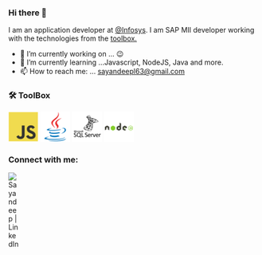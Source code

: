 ### Hi there 👋
I am an application developer at [@Infosys](https://twitter.com/Infosys). I am SAP MII developer working with the technologies from the [toolbox.](https://github.com/SayandeepLahiri#-toolbox) 
- 🔭 I’m currently working on ... :wink:
- 🌱 I’m currently learning ...Javascript, NodeJS, Java and more.
- 📫 How to reach me: ... <a href="mailto:sayandeep63@gmail.com">sayandeepl63@gmail.com</a>

### 🛠 ToolBox 
<img src="https://github.com/devicons/devicon/blob/master/icons/javascript/javascript-original.svg" alt="JS" width="60" height="60"/>  <img src="https://github.com/devicons/devicon/blob/master/icons/java/java-original.svg" alt="Java" width="60" height="60"/>  <img src="https://github.com/devicons/devicon/blob/master/icons/microsoftsqlserver/microsoftsqlserver-plain-wordmark.svg" alt="MS SQL" width="60" height="60"/> <img src="https://github.com/devicons/devicon/blob/master/icons/nodejs/nodejs-original-wordmark.svg" alt="NodeJS" width="60" height="60"/>  



### Connect with me: 
[<img align="left" alt="Sayandeep | LinkedIn" width="22px" src="https://cdn.jsdelivr.net/npm/simple-icons@v3/icons/linkedin.svg" />][linkedin]
<br/>

[linkedin]:https://www.linkedin.com/in/sayandeeplahiri10/
